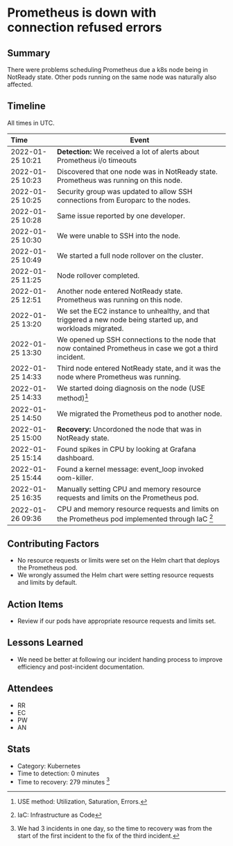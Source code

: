 # Prometheus is down with connection refused errors

## Summary

There were problems scheduling Prometheus due a k8s node being in NotReady state.
Other pods running on the same node was naturally also affected.

## Timeline

All times in UTC.

| Time             | Event                   |
| :--------------- | ----------------------- |
| 2022-01-25 10:21 | **Detection:** We received a lot of alerts about Prometheus i/o timeouts |
| 2022-01-25 10:23 | Discovered that one node was in NotReady state. Prometheus was running on this node. |
| 2022-01-25 10:25 | Security group was updated to allow SSH connections from Europarc to the nodes. |
| 2022-01-25 10:28 | Same issue reported by one developer. |
| 2022-01-25 10:30 | We were unable to SSH into the node. |
| 2022-01-25 10:49 | We started a full node rollover on the cluster. |
| 2022-01-25 11:25 | Node rollover completed. |
| 2022-01-25 12:51 | Another node entered NotReady state. Prometheus was running on this node. |
| 2022-01-25 13:20 | We set the EC2 instance to unhealthy, and that triggered a new node being started up, and workloads migrated. |
| 2022-01-25 13:30 | We opened up SSH connections to the node that now contained Prometheus in case we got a third incident. |
| 2022-01-25 14:33 | Third node entered NotReady state, and it was the node where Prometheus was running. |
| 2022-01-25 14:33 | We started doing diagnosis on the node (USE method)[^1] |
| 2022-01-25 14:50 | We migrated the Prometheus pod to another node. |
| 2022-01-25 15:00 | **Recovery:** Uncordoned the node that was in NotReady state. |
| 2022-01-25 15:14 | Found spikes in CPU by looking at Grafana dashboard. |
| 2022-01-25 15:44 | Found a kernel message: event_loop invoked oom-killer. |
| 2022-01-25 16:35 | Manually setting CPU and memory resource requests and limits on the Prometheus pod. |
| 2022-01-26 09:36 | CPU and memory resource requests and limits on the Prometheus pod implemented through IaC [^2] |

## Contributing Factors

- No resource requests or limits were set on the Helm chart that deploys the Prometheus pod.
- We wrongly assumed the Helm chart were setting resource requests and limits by default.

## Action Items

- Review if our pods have appropriate resource requests and limits set.

## Lessons Learned

- We need be better at following our incident handing process to improve efficiency and post-incident documentation.

## Attendees

- RR
- EC
- PW
- AN

## Stats

- Category: Kubernetes
- Time to detection: 0 minutes
- Time to recovery: 279 minutes [^3]

[^1]: USE method: Utilization, Saturation, Errors.
[^2]: IaC: Infrastructure as Code
[^3]: We had 3 incidents in one day, so the time to recovery was from the start of the first incident to the fix of the third incident.
